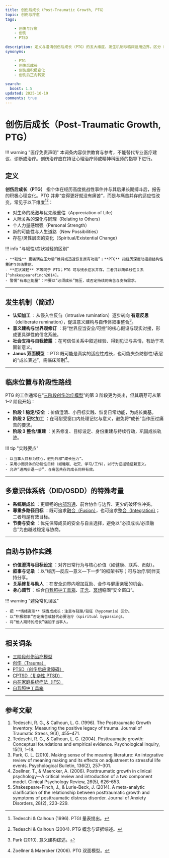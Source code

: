 ```yaml
---
title: 创伤后成长（Post‑Traumatic Growth, PTG）
topic: 创伤与疗愈
tags:

    - 创伤与疗愈
    - 创伤
    - PTSD

description: 定义与澄清创伤后成长（PTG）的五大维度、发生机制与临床适用边界。区分 PTG 与“韧性/症状消退/有毒正能量”，并给出在阶段性创伤治疗路线中的实践要点与系统（DID/OSDD）情境下的注意事项。
synonyms:

    - PTG
    - 创伤后成长
    - 创伤后积极变化
    - 创伤后正向转变

search:
  boost: 1.5
updated: 2025-10-19
comments: true
---
```


# 创伤后成长（Post‑Traumatic Growth, PTG）

!!! warning "医疗免责声明"
    本词条内容仅供教育与参考，不能替代专业医疗建议、诊断或治疗。创伤治疗应在持证心理治疗师或精神科医师的指导下进行。

## 定义

**创伤后成长（PTG）** 指个体在经历高度挑战性事件并与其后果长期搏斗后，报告的积极心理变化。PTG 并非“变得更好就没有痛苦”，而是与痛苦并存的适应性改变，常见于以下维度[^tedeschi1996][^tedeschi2004]：

- 对生命的感激与优先级重估（Appreciation of Life）
- 人际关系的深化与同理（Relating to Others）
- 个人力量感增强（Personal Strength）
- 新的可能性与人生道路（New Possibilities）
- 存在/灵性层面的变化（Spiritual/Existential Change）

!!! info "与韧性/症状减轻的区别"

    - **韧性** 更强调在压力后“维持或迅速恢复原有功能”；**PTG** 指经历深度动摇后结构性重建与价值重估。
    - **症状减轻** 不等同于 PTG；PTG 可与残余症状并存，二者并非简单线性关系[^shakespearefinch2014]。
    - 警惕“有毒正能量”：不要以“必须成长”施压，或否定持续的痛苦与支持需求。

---

## 发生机制（简述）

- **认知加工** ：从侵入性反刍（intrusive rumination）逐步转向 **有意反思**（deliberate rumination），促进意义建构与自传体叙事整合[^park2010]。
- **意义建构与世界观修订** ：将“世界应当安全/可控”的核心假设与现实对接，形成更具弹性的信念系统。
- **社会支持与自我披露** ：在可信任关系中叙述经验、得到见证与共情，有助于巩固新意义。
- **Janus 双面模型** ：PTG 既可能是真实的适应性成长，也可能夹杂防御性/表层的“成长表述”，需临床辨别[^zoellner2006]。

---

## 临床位置与阶段性路线

PTG 的工作通常在“[三阶段创伤治疗模型](Three-Phase-Trauma-Treatment.md)”的第 3 阶段更为突出，但其萌芽可从第 1–2 阶段开始：

- **阶段 1 稳定/安全** ：价值澄清、小目标实践、恢复日常功能，为成长奠基。
- **阶段 2 记忆加工** ：在可耐受窗口内处理记忆与意义，避免将“成长”当作压过痛苦的要求。
- **阶段 3 整合/重建** ：关系修复、目标设定、身份重建与持续行动，巩固成长轨迹。

!!! tip "实践要点"

    - 以当事人目标为核心，避免外部“成长压力”。
    - 采用小而具体的功能性目标（如睡眠、社交、学习/工作），以行为证据验证新意义。
    - 允许“进两步退一步”，与痛苦共存的成长同样有效。

---

## 多意识体系统（DID/OSDD）的特殊考量

- **系统层成长** ：更顺畅的[内部沟通](Internal-Communication.md)、前台协作与边界、更少的破坏性冲突。
- **尊重多路径目标** ：既可追求[融合（Fusion）](Fusion.md)，也可追求[整合（Integration）](Integration.md)；二者均是有效目标。
- **节奏与安全** ：优先保障成员的安全与自主选择，避免以“必须成长/必须融合”为由越过稳定与协商。

---

## 自助与协作实践

- **价值澄清与目标设定** ：对齐日常行为与核心价值（如健康、联系、贡献）。
- **叙事与记录** ：以“经历—反应—意义—下一步”的框架书写；可与治疗/同伴支持分享。
- **关系修复与助人** ：在安全边界内增加互助、合作与健康亲密的机会。
- **身心调节** ：结合[自我照护工具箱](Self-Care-Toolkit.md)、[正念](Mindfulness.md)、[冥想](Meditation.md)稳固“安全窗口”。

!!! warning "避免常见误区"

    - 把 **情绪高涨** 误当成成长：注意与轻躁/轻狂（hypomania）区分。
    - 以“积极叙事”否定痛苦或替代必要治疗（spiritual bypassing）。
    - 将“他人期待的成长”强加于当事人。

---

## 相关词条

- [三阶段创伤治疗模型](Three-Phase-Trauma-Treatment.md)
- [创伤（Trauma）](Trauma.md)
- [PTSD（创伤后应激障碍）](PTSD.md)
- [CPTSD（复杂性 PTSD）](CPTSD.md)
- [内在家庭系统疗法（IFS）](Internal-Family-Systems-IFS.md)
- [自我照护工具箱](Self-Care-Toolkit.md)

---

## 参考文献

1. Tedeschi, R. G., & Calhoun, L. G. (1996). The Posttraumatic Growth Inventory: Measuring the positive legacy of trauma. Journal of Traumatic Stress, 9(3), 455–471.
2. Tedeschi, R. G., & Calhoun, L. G. (2004). Posttraumatic growth: Conceptual foundations and empirical evidence. Psychological Inquiry, 15(1), 1–18.
3. Park, C. L. (2010). Making sense of the meaning literature: An integrative review of meaning making and its effects on adjustment to stressful life events. Psychological Bulletin, 136(2), 257–301.
4. Zoellner, T., & Maercker, A. (2006). Posttraumatic growth in clinical psychology—A critical review and introduction of a two component model. Clinical Psychology Review, 26(5), 626–653.
5. Shakespeare-Finch, J., & Lurie-Beck, J. (2014). A meta-analytic clarification of the relationship between posttraumatic growth and symptoms of posttraumatic distress disorder. Journal of Anxiety Disorders, 28(2), 223–229.

[^tedeschi1996]: Tedeschi & Calhoun (1996). PTGI 量表提出。
[^tedeschi2004]: Tedeschi & Calhoun (2004). PTG 概念与证据综述。
[^park2010]: Park (2010). 意义建构综述。
[^zoellner2006]: Zoellner & Maercker (2006). PTG 双面模型。
[^shakespearefinch2014]: Shakespeare‑Finch & Lurie‑Beck (2014). PTG 与症状的关系之元分析。

